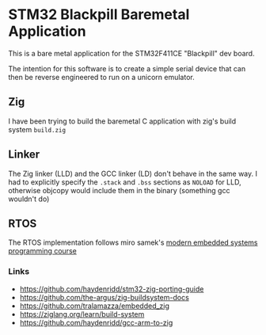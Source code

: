 # STM32 Blackpill Baremetal Application
This is a bare metal application for the STM32F411CE "Blackpill" dev board.

The intention for this software is to create a simple serial device that can
then be reverse engineered to run on a unicorn emulator.

## Zig
I have been trying to build the baremetal C application with zig's build system `build.zig`

## Linker
The Zig linker (LLD) and the GCC linker (LD) don't behave in the same way. I
had to explicitly specify the `.stack` and `.bss` sections as `NOLOAD` for LLD,
otherwise objcopy would include them in the binary (something gcc wouldn't do)

## RTOS
The RTOS implementation follows miro samek's
[modern embedded systems programming course](https://www.youtube.com/playlist?list=PLPW8O6W-1chwyTzI3BHwBLbGQoPFxPAPM)

### Links
- https://github.com/haydenridd/stm32-zig-porting-guide
- https://github.com/the-argus/zig-buildsystem-docs
- https://github.com/tralamazza/embedded_zig
- https://ziglang.org/learn/build-system
- https://github.com/haydenridd/gcc-arm-to-zig
